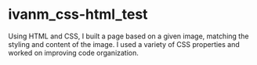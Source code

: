 # ivanm_css-html_test

Using HTML and CSS, I built a page based on a given image, matching the styling and content of the image.  I used a variety of CSS properties and worked on improving code organization.  
